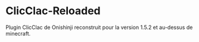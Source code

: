 ClicClac-Reloaded
=================

Plugin ClicClac de Onishinji reconstruit pour la version 1.5.2 et au-dessus de minecraft.